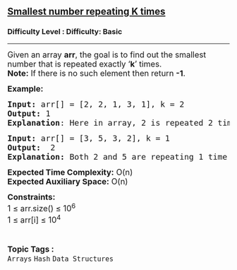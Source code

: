 <h2><a href="https://www.geeksforgeeks.org/problems/smallest-number-repeating-k-times3239/1?page=7&category=Arrays,CPP&difficulty=Basic&sortBy=submissions">Smallest number repeating K times</a></h2><h3>Difficulty Level : Difficulty: Basic</h3><hr><div class="problems_problem_content__Xm_eO"><p><span style="font-size: 18px;">Given an array <strong>arr</strong>, the goal is to find out the smallest number that is repeated exactly ‘<strong>k</strong>’ times.<br></span><span style="font-size: 18px;"><strong>Note:</strong>&nbsp;If there is no such element then return&nbsp;<strong>-1</strong>.</span></p>
<p><span style="font-size: 18px;"><strong>Example:</strong></span></p>
<pre><span style="font-size: 18px;"><strong>Input: </strong>arr[] = [2, 2, 1, 3, 1], k = 2
<strong>Output:</strong> 1
<strong>Explanation</strong>: Here in array, 2 is repeated 2 times, 1 is repeated 2 times, 3 is repeated 1 time. Hence 2 and 1 both are repeated 'k' times i.e 2 and min(2, 1) is 1 .</span></pre>
<pre><span style="font-size: 18px;"><strong>Input: </strong>arr[] = [3, 5, 3, 2], k = 1
<strong>Output:</strong>  2 
<strong>Explanation: </strong>Both 2 and 5 are repeating 1 time but min(5, 2) is 2.</span></pre>
<p><span style="font-size: 18px;"><strong>Expected Time Complexity:</strong> O(n)<br><strong>Expected Auxiliary Space:</strong> O(n)</span></p>
<p><span style="font-size: 18px;"><strong>Constraints:</strong><br>1 ≤ arr.size() ≤ 10<sup>6</sup><br>1 ≤ arr[i] ≤ 10<sup>4</sup></span></p></div><br><p><span style=font-size:18px><strong>Topic Tags : </strong><br><code>Arrays</code>&nbsp;<code>Hash</code>&nbsp;<code>Data Structures</code>&nbsp;